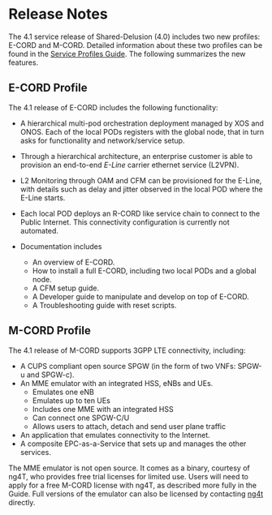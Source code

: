 # Release Notes

The 4.1 service release of Shared-Delusion (4.0) includes two new profiles:
E-CORD and M-CORD. Detailed information about these two profiles can be
found in the [Service Profiles Guide](../service-profiles.md). The following
summarizes the new features.

## E-CORD Profile

The 4.1 release of E-CORD includes the following functionality:

* A hierarchical multi-pod orchestration deployment managed by XOS
and ONOS. Each of the local PODs registers with the global node, that in
turn asks for functionality and network/service setup.

* Through a hierarchical architecture, an enterprise customer is able to
provision an end-to-end *E-Line* carrier ethernet service (L2VPN).

* L2 Monitoring through OAM and CFM  can be provisioned for the
E-Line, with details such as delay and jitter observed in the
local POD where the E-Line starts.

* Each local POD deploys an R-CORD like service chain to connect to
the Public Internet. This connectivity configuration is currently
not automated.

* Documentation includes 

  * An overview of E-CORD.
  * How to install a full E-CORD, including two local PODs and a global node.
  * A CFM setup guide.
  * A Developer guide to manipulate and develop on top of E-CORD.
  * A Troubleshooting guide with reset scripts.

## M-CORD Profile

The 4.1 release of M-CORD supports 3GPP LTE connectivity, including:

* A CUPS compliant open source SPGW (in the form of two VNFs: SPGW-u and SPGW-c).
* An MME emulator with an integrated HSS, eNBs and UEs.
  * Emulates one eNB
  * Emulates up to ten UEs
  * Includes one MME with an integrated HSS
  * Can connect one SPGW-C/U
  * Allows users to attach, detach and send user plane traffic
* An application that emulates connectivity to the Internet.
* A composite EPC-as-a-Service that sets up and manages the other services.

The MME emulator is not open source. It comes as a binary, courtesy of ng4T, who provides free trial licenses for limited use. Users will need to apply for a free M-CORD license with ng4T, as described more fully in the Guide. Full versions of the emulator can also be licensed by contacting [ng4t](http://www.ng4t.com) directly.
